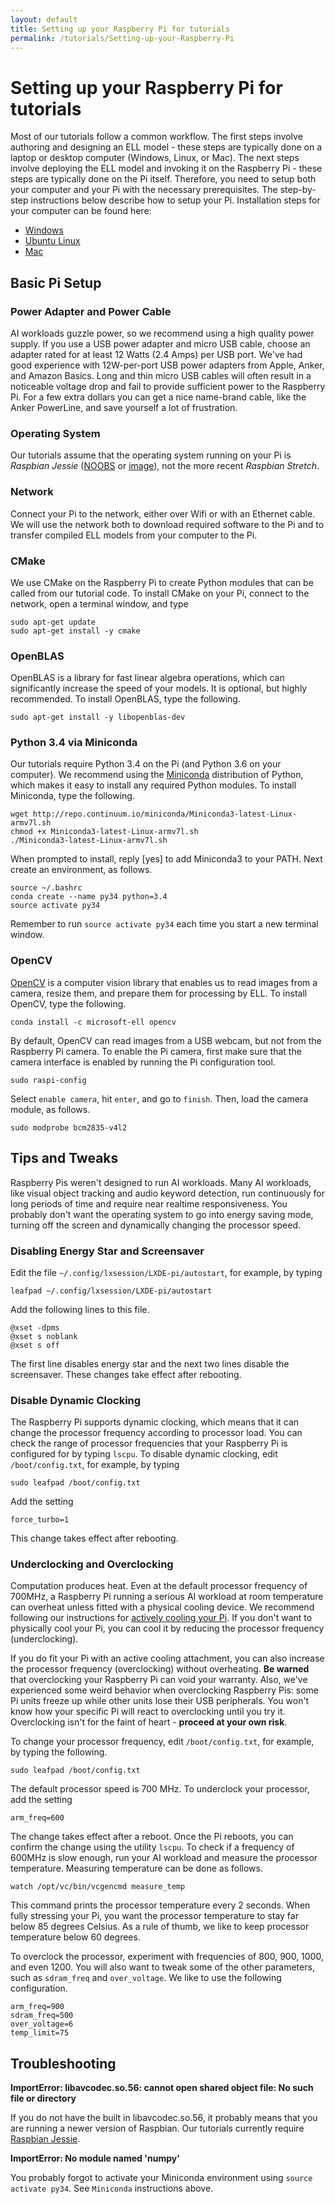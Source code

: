 ```yaml
---
layout: default
title: Setting up your Raspberry Pi for tutorials
permalink: /tutorials/Setting-up-your-Raspberry-Pi
---
```


# Setting up your Raspberry Pi for tutorials

Most of our tutorials follow a common workflow. The first steps involve authoring and designing an ELL model - these steps are typically done on a laptop or desktop computer (Windows, Linux, or Mac). The next steps involve deploying the ELL model and invoking it on the Raspberry Pi - these steps are typically done on the Pi itself. Therefore, you need to setup both your computer and your Pi with the necessary prerequisites. The step-by-step instructions below describe how to setup your Pi. Installation steps for your computer can be found here:

* [Windows](https://github.com/Microsoft/ELL/blob/master/INSTALL-Windows.md)
* [Ubuntu Linux](https://github.com/Microsoft/ELL/blob/master/INSTALL-Ubuntu.md)
* [Mac](https://github.com/Microsoft/ELL/blob/master/INSTALL-Mac.md)

## Basic Pi Setup

### Power Adapter and Power Cable
AI workloads guzzle power, so we recommend using a high quality power supply. If you use a USB power adapter and micro USB cable, choose an adapter rated for at least 12 Watts (2.4 Amps) per USB port. We've had good experience with 12W-per-port USB power adapters from Apple, Anker, and Amazon Basics. Long and thin micro USB cables will often result in a noticeable voltage drop and fail to provide sufficient power to the Raspberry Pi. For a few extra dollars you can get a nice name-brand cable, like the Anker PowerLine, and save yourself a lot of frustration.

### Operating System
Our tutorials assume that the operating system running on your Pi is *Raspbian Jessie* ([NOOBS](https://downloads.raspberrypi.org/NOOBS/images/NOOBS-2017-07-05/) or [image](https://downloads.raspberrypi.org/raspbian/images/raspbian-2017-07-05/)), not the more recent *Raspbian Stretch*.

### Network
Connect your Pi to the network, either over Wifi or with an Ethernet cable. We will use the network both to download required software to the Pi and to transfer compiled ELL models from your computer to the Pi.

### CMake
We use CMake on the Raspberry Pi to create Python modules that can be called from our tutorial code. To install CMake on your Pi, connect to the network, open a terminal window, and type

```
sudo apt-get update
sudo apt-get install -y cmake
```

### OpenBLAS
OpenBLAS is a library for fast linear algebra operations, which can significantly increase the speed of your models. It is optional, but highly recommended. To install OpenBLAS, type the following.

```
sudo apt-get install -y libopenblas-dev
```

### Python 3.4 via Miniconda
Our tutorials require Python 3.4 on the Pi (and Python 3.6 on your computer). We recommend using the [Miniconda](https://conda.io/miniconda.html) distribution of Python, which makes it easy to install any required Python modules. To install Miniconda, type the following. 

```
wget http://repo.continuum.io/miniconda/Miniconda3-latest-Linux-armv7l.sh
chmod +x Miniconda3-latest-Linux-armv7l.sh
./Miniconda3-latest-Linux-armv7l.sh
```

When prompted to install, reply [yes] to add Miniconda3 to your PATH. Next create an environment, as follows.

```
source ~/.bashrc
conda create --name py34 python=3.4
source activate py34
```

Remember to run `source activate py34` each time you start a new terminal window.

### OpenCV
[OpenCV](http://opencv.org/) is a computer vision library that enables us to read images from a camera, resize them, and prepare them for processing by ELL. To install OpenCV, type the following.

```
conda install -c microsoft-ell opencv
```

By default, OpenCV can read images from a USB webcam, but not from the Raspberry Pi camera. To enable the Pi camera, first make sure that the camera interface is enabled by running the Pi configuration tool. 

```
sudo raspi-config
```

Select `enable camera`, hit `enter`, and go to `finish`. Then, load the camera module, as follows.

```
sudo modprobe bcm2835-v4l2
```

## Tips and Tweaks

Raspberry Pis weren't designed to run AI workloads. Many AI workloads, like visual object tracking and audio keyword detection, run continuously for long periods of time and require near realtime responsiveness. You probably don't want the operating system to go into energy saving mode, turning off the screen and dynamically changing the processor speed.

### Disabling Energy Star and Screensaver

Edit the file `~/.config/lxsession/LXDE-pi/autostart`, for example, by typing

```
leafpad ~/.config/lxsession/LXDE-pi/autostart
```

Add the following lines to this file.

```
@xset -dpms
@xset s noblank
@xset s off
```

The first line disables energy star and the next two lines disable the screensaver. These changes take effect after rebooting.

### Disable Dynamic Clocking

The Raspberry Pi supports dynamic clocking, which means that it can change the processor frequency according to processor load. You can check the range of processor frequencies that your Raspberry Pi is configured for by typing `lscpu`. To disable dynamic clocking, edit `/boot/config.txt`, for example, by typing

```
sudo leafpad /boot/config.txt
```

Add the setting

```
force_turbo=1
```

This change takes effect after rebooting.

### Underclocking and Overclocking

Computation produces heat. Even at the default processor frequency of 700MHz, a Raspberry Pi running a serious AI workload at room temperature can overheat unless fitted with a physical cooling device. We recommend following our instructions for [actively cooling your Pi](/ELL/tutorials/Active-Cooling-your-Raspberry-Pi-3/). If you don't want to physically cool your Pi, you can cool it by reducing the processor frequency (underclocking).

If you do fit your Pi with an active cooling attachment, you can also increase the processor frequency (overclocking) without overheating. **Be warned** that overclocking your Raspberry Pi can void your warranty. Also, we've experienced some weird behavior when overclocking Raspberry Pis: some Pi units freeze up while other units lose their USB peripherals. You won't know how your specific Pi will react to overclocking until you try it. Overclocking isn't for the faint of heart - **proceed at your own risk**.

To change your processor frequency, edit `/boot/config.txt`, for example, by typing the following. 

```
sudo leafpad /boot/config.txt
```

The default processor speed is 700 MHz. To underclock your processor, add the setting

```
arm_freq=600
```

The change takes effect after a reboot. Once the Pi reboots, you can confirm the change using the utility `lscpu`. To check if a frequency of 600MHz is slow enough, run your AI workload and measure the processor temperature. Measuring temperature can be done as follows.

```
watch /opt/vc/bin/vcgencmd measure_temp
```

This command prints the processor temperature every 2 seconds. When fully stressing your Pi, you want the processor temperature to stay far below 85 degrees Celsius. As a rule of thumb, we like to keep processor temperature below 60 degrees.

To overclock the processor, experiment with frequencies of 800, 900, 1000, and even 1200. You will also want to tweak some of the other parameters, such as `sdram_freq` and `over_voltage`. We like to use the following configuration.

```
arm_freq=900
sdram_freq=500
over_voltage=6
temp_limit=75
```

## Troubleshooting

**ImportError: libavcodec.so.56: cannot open shared object file: No such file or directory**

If you do not have the built in libavcodec.so.56, it probably means that you are running a newer version of Raspbian. Our tutorials currently require [Raspbian Jessie](https://downloads.raspberrypi.org/raspbian/images/raspbian-2017-07-05/2017-07-05-raspbian-jessie.zip).


**ImportError: No module named 'numpy'**

You probably forgot to activate your Miniconda environment using `source activate py34`. See `Miniconda` instructions above.
